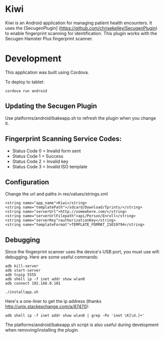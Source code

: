 # Kiwi

Kiwi is an Android application for managing patient health encounters. It uses the [SecugenPlugin] (https://github.com/chrisekelley/SecugenPlugin)
to enable fingerprint scanning for identification. This plugin works with the Secugen Hamster Plus fingerprint scanner.

# Development

This application was built using Cordova. 

To deploy to tablet:

    cordova run android
    
## Updating the Secugen Plugin

Use platforms/android/bakeapp.sh to refresh the plugin when you change it.

## Fingerprint Scanning Service Codes:

- Status Code 0 = Invalid form sent
- Status Code 1 = Success 
- Status Code 2 = Invalid key
- Status Code 3 = Invalid ISO template

## Configuration
    
Change the url and paths in res/values/strings.xml

    <string name="app_name">Kiwi</string>
    <string name="templatePath">/sdcard/Download/fprints/</string>
    <string name="serverUrl">http://somewhere.com/</string>
    <string name="serverUrlFilepath">api/Person/Enroll</string>
    <string name="serverKey">authorizationKey</string>
    <string name="templateFormat">TEMPLATE_FORMAT_ISO19794</string>
    
## Debugging
    
Since the fingerprint scanner uses the device's USB port, you must use wifi debugging. Here are some useful commands:

    adb kill-server      
    adb start-server   
    adb tcpip 5555
    adb shell ip -f inet addr show wlan0  
    adb connect 192.168.0.101
    
    ./installapp.sh
    
Here's a one-liner to get the ip address (thanks http://unix.stackexchange.com/a/87470):

    adb shell ip -f inet addr show wlan0 | grep -Po 'inet \K[\d.]+' 
    
The platforms/android/bakeapp.sh script is also useful during development when removing/installing the plugin.

    
    
    
